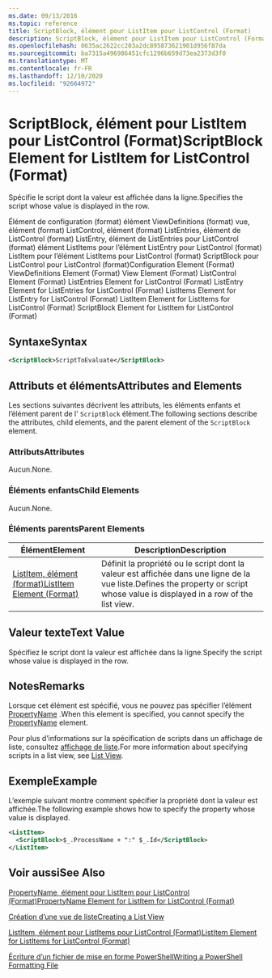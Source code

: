 ```yaml
---
ms.date: 09/13/2016
ms.topic: reference
title: ScriptBlock, élément pour ListItem pour ListControl (Format)
description: ScriptBlock, élément pour ListItem pour ListControl (Format)
ms.openlocfilehash: 0635ac2622cc203a2dc895873621901d956f87da
ms.sourcegitcommit: ba7315a496986451cfc1296b659d73ea2373d3f0
ms.translationtype: MT
ms.contentlocale: fr-FR
ms.lasthandoff: 12/10/2020
ms.locfileid: "92664972"
---
```

# <a name="scriptblock-element-for-listitem-for-listcontrol-format"></a><span data-ttu-id="dbfe3-103">ScriptBlock, élément pour ListItem pour ListControl (Format)</span><span class="sxs-lookup"><span data-stu-id="dbfe3-103">ScriptBlock Element for ListItem for ListControl (Format)</span></span>

<span data-ttu-id="dbfe3-104">Spécifie le script dont la valeur est affichée dans la ligne.</span><span class="sxs-lookup"><span data-stu-id="dbfe3-104">Specifies the script whose value is displayed in the row.</span></span>

<span data-ttu-id="dbfe3-105">Élément de configuration (format) élément ViewDefinitions (format) vue, élément (format) ListControl, élément (format) ListEntries, élément de ListControl (format) ListEntry, élément de ListEntries pour ListControl (format) élément ListItems pour l’élément ListEntry pour ListControl (format) ListItem pour l’élément ListItems pour ListControl (format) ScriptBlock pour ListControl pour ListControl (format)</span><span class="sxs-lookup"><span data-stu-id="dbfe3-105">Configuration Element (Format) ViewDefinitions Element (Format) View Element (Format) ListControl Element (Format) ListEntries Element for ListControl (Format) ListEntry Element for ListEntries for ListControl (Format) ListItems Element for ListEntry for ListControl (Format) ListItem Element for ListItems for ListControl (Format) ScriptBlock Element for ListItem for ListControl (Format)</span></span>

## <a name="syntax"></a><span data-ttu-id="dbfe3-106">Syntaxe</span><span class="sxs-lookup"><span data-stu-id="dbfe3-106">Syntax</span></span>

```xml
<ScriptBlock>ScriptToEvaluate</ScriptBlock>
```

## <a name="attributes-and-elements"></a><span data-ttu-id="dbfe3-107">Attributs et éléments</span><span class="sxs-lookup"><span data-stu-id="dbfe3-107">Attributes and Elements</span></span>

<span data-ttu-id="dbfe3-108">Les sections suivantes décrivent les attributs, les éléments enfants et l’élément parent de l' `ScriptBlock` élément.</span><span class="sxs-lookup"><span data-stu-id="dbfe3-108">The following sections describe the attributes, child elements, and the parent element of the `ScriptBlock` element.</span></span>

### <a name="attributes"></a><span data-ttu-id="dbfe3-109">Attributs</span><span class="sxs-lookup"><span data-stu-id="dbfe3-109">Attributes</span></span>

<span data-ttu-id="dbfe3-110">Aucun.</span><span class="sxs-lookup"><span data-stu-id="dbfe3-110">None.</span></span>

### <a name="child-elements"></a><span data-ttu-id="dbfe3-111">Éléments enfants</span><span class="sxs-lookup"><span data-stu-id="dbfe3-111">Child Elements</span></span>

<span data-ttu-id="dbfe3-112">Aucun.</span><span class="sxs-lookup"><span data-stu-id="dbfe3-112">None.</span></span>

### <a name="parent-elements"></a><span data-ttu-id="dbfe3-113">Éléments parents</span><span class="sxs-lookup"><span data-stu-id="dbfe3-113">Parent Elements</span></span>

|<span data-ttu-id="dbfe3-114">Élément</span><span class="sxs-lookup"><span data-stu-id="dbfe3-114">Element</span></span>|<span data-ttu-id="dbfe3-115">Description</span><span class="sxs-lookup"><span data-stu-id="dbfe3-115">Description</span></span>|
|-------------|-----------------|
|[<span data-ttu-id="dbfe3-116">ListItem, élément (format)</span><span class="sxs-lookup"><span data-stu-id="dbfe3-116">ListItem Element (Format)</span></span>](./listitem-element-for-listitems-for-listcontrol-format.md)|<span data-ttu-id="dbfe3-117">Définit la propriété ou le script dont la valeur est affichée dans une ligne de la vue liste.</span><span class="sxs-lookup"><span data-stu-id="dbfe3-117">Defines the property or script whose value is displayed in a row of the list view.</span></span>|

## <a name="text-value"></a><span data-ttu-id="dbfe3-118">Valeur texte</span><span class="sxs-lookup"><span data-stu-id="dbfe3-118">Text Value</span></span>

<span data-ttu-id="dbfe3-119">Spécifiez le script dont la valeur est affichée dans la ligne.</span><span class="sxs-lookup"><span data-stu-id="dbfe3-119">Specify the script whose value is displayed in the row.</span></span>

## <a name="remarks"></a><span data-ttu-id="dbfe3-120">Notes</span><span class="sxs-lookup"><span data-stu-id="dbfe3-120">Remarks</span></span>

<span data-ttu-id="dbfe3-121">Lorsque cet élément est spécifié, vous ne pouvez pas spécifier l’élément [PropertyName](./propertyname-element-for-listitem-for-listcontrol-format.md) .</span><span class="sxs-lookup"><span data-stu-id="dbfe3-121">When this element is specified, you cannot specify the [PropertyName](./propertyname-element-for-listitem-for-listcontrol-format.md) element.</span></span>

<span data-ttu-id="dbfe3-122">Pour plus d’informations sur la spécification de scripts dans un affichage de liste, consultez [affichage de liste](./creating-a-list-view.md).</span><span class="sxs-lookup"><span data-stu-id="dbfe3-122">For more information about specifying scripts in a list view, see [List View](./creating-a-list-view.md).</span></span>

## <a name="example"></a><span data-ttu-id="dbfe3-123">Exemple</span><span class="sxs-lookup"><span data-stu-id="dbfe3-123">Example</span></span>

<span data-ttu-id="dbfe3-124">L’exemple suivant montre comment spécifier la propriété dont la valeur est affichée.</span><span class="sxs-lookup"><span data-stu-id="dbfe3-124">The following example shows how to specify the property whose value is displayed.</span></span>

```xml
<ListItem>
  <ScriptBlock>$_.ProcessName + ":" $_.Id</ScriptBlock>
</ListItem>

```

## <a name="see-also"></a><span data-ttu-id="dbfe3-125">Voir aussi</span><span class="sxs-lookup"><span data-stu-id="dbfe3-125">See Also</span></span>

[<span data-ttu-id="dbfe3-126">PropertyName, élément pour ListItem pour ListControl (Format)</span><span class="sxs-lookup"><span data-stu-id="dbfe3-126">PropertyName Element for ListItem for ListControl (Format)</span></span>](./propertyname-element-for-listitem-for-listcontrol-format.md)

[<span data-ttu-id="dbfe3-127">Création d’une vue de liste</span><span class="sxs-lookup"><span data-stu-id="dbfe3-127">Creating a List View</span></span>](./creating-a-list-view.md)

[<span data-ttu-id="dbfe3-128">ListItem, élément pour ListItems pour ListControl (Format)</span><span class="sxs-lookup"><span data-stu-id="dbfe3-128">ListItem Element for ListItems for ListControl (Format)</span></span>](./listitem-element-for-listitems-for-listcontrol-format.md)

[<span data-ttu-id="dbfe3-129">Écriture d’un fichier de mise en forme PowerShell</span><span class="sxs-lookup"><span data-stu-id="dbfe3-129">Writing a PowerShell Formatting File</span></span>](./writing-a-powershell-formatting-file.md)
